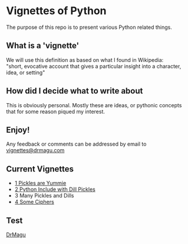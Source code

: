 # Vignettes of Python
The purpose of this repo is to present various Python related things.  

## What is a 'vignette'
We will use this definition as based on what I found in Wikipedia:  
"short, evocative account that gives a particular insight into a character, idea, or setting"  

## How did I decide what to write about
This is obviously personal. Mostly these are ideas, or pythonic concepts that for some reason piqued my interest.  

## Enjoy!  
Any feedback or comments can be addressed by email to vignettes@drmagu.com

## Current Vignettes
* [1 Pickles are Yummie](https://github.com/drmagu/NewRepo/tree/master/1%20Pickles%20are%20Yummie)
* [2 Python Include with Dill Pickles](https://github.com/drmagu/NewRepo/tree/master/2%20Python%20Include%20Dill%20with%20Pickles)
* 3 Many Pickles and Dills
* [4 Some Ciphers](https://github.com/drmagu/NewRepo/tree/master/4%20Some%20Ciphers#some-ciphers)

## Test
[DrMagu](https://drmagu.com)  
